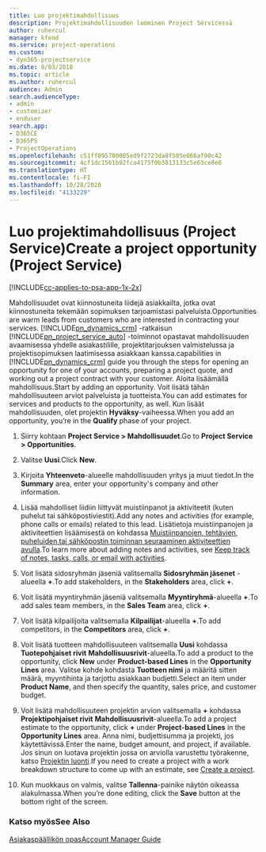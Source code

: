 ```yaml
---
title: Luo projektimahdollisuus
description: Projektimahdollisuuden luominen Project Servicessä
author: ruhercul
manager: kfend
ms.service: project-operations
ms.custom:
- dyn365-projectservice
ms.date: 8/03/2018
ms.topic: article
ms.author: ruhercul
audience: Admin
search.audienceType:
- admin
- customizer
- enduser
search.app:
- D365CE
- D365PS
- ProjectOperations
ms.openlocfilehash: c51ff895780085ed9f2723da8f505e666af90c42
ms.sourcegitcommit: 4cf1dc1561b92fca4175f0b3813133c5e63ce8e6
ms.translationtype: HT
ms.contentlocale: fi-FI
ms.lasthandoff: 10/28/2020
ms.locfileid: "4133229"
---
```

# <a name="create-a-project-opportunity-project-service"></a><span data-ttu-id="ad59f-103">Luo projektimahdollisuus (Project Service)</span><span class="sxs-lookup"><span data-stu-id="ad59f-103">Create a project opportunity (Project Service)</span></span>

[!INCLUDE[cc-applies-to-psa-app-1x-2x](../includes/cc-applies-to-psa-app-1x-2x.md)]

<span data-ttu-id="ad59f-104">Mahdollisuudet ovat kiinnostuneita liidejä asiakkailta, jotka ovat kiinnostuneita tekemään sopimuksen tarjoamistasi palveluista.</span><span class="sxs-lookup"><span data-stu-id="ad59f-104">Opportunities are warm leads from customers who are interested in contracting your services.</span></span> [!INCLUDE[pn_dynamics_crm](../includes/pn-dynamics-crm.md)] <span data-ttu-id="ad59f-105">-ratkaisun [!INCLUDE[pn_project_service_auto](../includes/pn-project-service-auto.md)] -toiminnot opastavat mahdollisuuden avaamisessa yhdelle asiakastilille, projektitarjouksen valmistelussa ja projektisopimuksen laatimisessa asiakkaan kanssa.</span><span class="sxs-lookup"><span data-stu-id="ad59f-105">capabilities in [!INCLUDE[pn_dynamics_crm](../includes/pn-dynamics-crm.md)] guide you through the steps for opening an opportunity for one of your accounts, preparing a project quote, and working out a project contract with your customer.</span></span> <span data-ttu-id="ad59f-106">Aloita lisäämällä mahdollisuus.</span><span class="sxs-lookup"><span data-stu-id="ad59f-106">Start by adding an opportunity.</span></span> <span data-ttu-id="ad59f-107">Voit lisätä tähän mahdollisuuteen arviot palveluista ja tuotteista.</span><span class="sxs-lookup"><span data-stu-id="ad59f-107">You can add estimates for services and products to the opportunity, as well.</span></span> <span data-ttu-id="ad59f-108">Kun lisäät mahdollisuuden, olet projektin **Hyväksy**-vaiheessa.</span><span class="sxs-lookup"><span data-stu-id="ad59f-108">When you add an opportunity, you’re in the **Qualify** phase of your project.</span></span>  
  
1.  <span data-ttu-id="ad59f-109">Siirry kohtaan **Project Service > Mahdollisuudet**.</span><span class="sxs-lookup"><span data-stu-id="ad59f-109">Go to **Project Service > Opportunities**.</span></span>  
  
2.  <span data-ttu-id="ad59f-110">Valitse **Uusi**.</span><span class="sxs-lookup"><span data-stu-id="ad59f-110">Click **New**.</span></span>  
  
3.  <span data-ttu-id="ad59f-111">Kirjoita **Yhteenveto**-alueelle mahdollisuuden yritys ja muut tiedot.</span><span class="sxs-lookup"><span data-stu-id="ad59f-111">In the **Summary** area, enter your opportunity's company and other information.</span></span>  
  
4.  <span data-ttu-id="ad59f-112">Lisää mahdolliset liidiin liittyvät muistiinpanot ja aktiviteetit (kuten puhelut tai sähköpostiviestit).</span><span class="sxs-lookup"><span data-stu-id="ad59f-112">Add any notes and activities (for example, phone calls or emails) related to this lead.</span></span> <span data-ttu-id="ad59f-113">Lisätietoja muistiinpanojen ja aktiviteettien lisäämisestä on kohdassa [Muistiinpanojen, tehtävien, puheluiden tai sähköpostin toiminnan seuraaminen aktiviteettien avulla](https://docs.microsoft.com/dynamics365/customerengagement/on-premises/basics/work-with-activities).</span><span class="sxs-lookup"><span data-stu-id="ad59f-113">To learn more about adding notes and activities, see [Keep track of notes, tasks, calls, or email with activities](https://docs.microsoft.com/dynamics365/customerengagement/on-premises/basics/work-with-activities).</span></span>  
  
5.  <span data-ttu-id="ad59f-114">Voit lisätä sidosryhmän jäseniä valitsemalla **Sidosryhmän jäsenet** -alueella **+**.</span><span class="sxs-lookup"><span data-stu-id="ad59f-114">To add stakeholders, in the **Stakeholders** area, click **+**.</span></span>  
  
6.  <span data-ttu-id="ad59f-115">Voit lisätä myyntiryhmän jäseniä valitsemalla **Myyntiryhmä**-alueella **+**.</span><span class="sxs-lookup"><span data-stu-id="ad59f-115">To add sales team members, in the **Sales Team** area, click **+**.</span></span>  
  
7.  <span data-ttu-id="ad59f-116">Voit lisätä kilpailijoita valitsemalla **Kilpailijat**-alueella **+**.</span><span class="sxs-lookup"><span data-stu-id="ad59f-116">To add competitors, in the **Competitors** area, click **+**.</span></span>  
  
8.  <span data-ttu-id="ad59f-117">Voit lisätä tuotteen mahdollisuuteen valitsemalla **Uusi** kohdassa **Tuotepohjaiset rivit** **Mahdollisuusrivit**-alueella.</span><span class="sxs-lookup"><span data-stu-id="ad59f-117">To add a product to the opportunity, click **New** under **Product-based Lines** in the **Opportunity Lines** area.</span></span> <span data-ttu-id="ad59f-118">Valitse kohde kohdasta **Tuotteen nimi** ja määritä sitten määrä, myyntihinta ja tarjottu asiakkaan budjetti.</span><span class="sxs-lookup"><span data-stu-id="ad59f-118">Select an item under **Product Name**, and then specify the quantity, sales price, and customer budget.</span></span>  
  
9. <span data-ttu-id="ad59f-119">Voit lisätä mahdollisuuteen projektin arvion valitsemalla **+** kohdassa **Projektipohjaiset rivit** **Mahdollisuusrivit**-alueella.</span><span class="sxs-lookup"><span data-stu-id="ad59f-119">To add a project estimate to the opportunity, click **+** under **Project-based Lines** in the **Opportunity Lines** area.</span></span> <span data-ttu-id="ad59f-120">Anna nimi, budjettisumma ja projekti, jos käytettävissä.</span><span class="sxs-lookup"><span data-stu-id="ad59f-120">Enter the name, budget amount, and project, if available.</span></span> <span data-ttu-id="ad59f-121">Jos sinun on luotava projektin jossa on arviolla varustettu työrakenne, katso [Projektin luonti](../psa/create-project.md).</span><span class="sxs-lookup"><span data-stu-id="ad59f-121">If you need to create a project with a work breakdown structure to come up with an estimate, see [Create a project](../psa/create-project.md).</span></span>  
  
10. <span data-ttu-id="ad59f-122">Kun muokkaus on valmis, valitse **Tallenna**-painike näytön oikeassa alakulmassa.</span><span class="sxs-lookup"><span data-stu-id="ad59f-122">When you’re done editing, click the **Save** button at the bottom right of the screen.</span></span>  
  
### <a name="see-also"></a><span data-ttu-id="ad59f-123">Katso myös</span><span class="sxs-lookup"><span data-stu-id="ad59f-123">See Also</span></span>  
 [<span data-ttu-id="ad59f-124">Asiakaspäällikön opas</span><span class="sxs-lookup"><span data-stu-id="ad59f-124">Account Manager Guide</span></span>](../psa/account-manager-guide.md)
